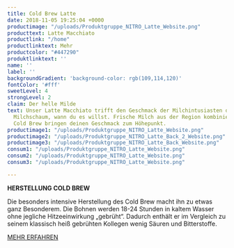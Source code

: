 ```yaml
---
title: Cold Brew Latte
date: 2018-11-05 19:25:04 +0000
productimage: "/uploads/Produktgruppe_NITRO_Latte_Website.png"
producttext: Latte Macchiato
productlink: "/home"
productlinktext: Mehr
productcolor: "#447290"
produktlinktext: ''
name: ''
label: ''
backgroundGradient: 'background-color: rgb(109,114,120)'
fontColor: '#fff'
sweetLevel: 4
strongLevel: 2
claim: Der helle Milde
text: Unser Latte Macchiato trifft den Geschmack der Milchintusiasten durch frischem
  Milchschaum, wann du es willst. Frische Milch aus der Region kombiniert mit echtem
  Cold Brew bringen deinen Geschmack zum Höhepunkt.
productimage1: "/uploads/Produktgruppe_NITRO_Latte_Website.png"
productimage2: "/uploads/Produktgruppe_NITRO_Latte_Back_2_Website.png"
productimage3: "/uploads/Produktgruppe_NITRO_Latte_Back_Website.png"
consum1: "/uploads/Produktgruppe_NITRO_Latte_Website.png"
consum2: "/uploads/Produktgruppe_NITRO_Latte_Website.png"
consum3: "/uploads/Produktgruppe_NITRO_Latte_Website.png"

---
```

**HERSTELLUNG COLD BREW**

Die besonders intensive Herstellung des Cold Brew macht ihn zu etwas ganz Besonderem. Die Bohnen werden 18-24 Stunden in kaltem Wasser ohne jegliche Hitzeeinwirkung „gebrüht“. Dadurch enthält er im Vergleich zu seinem klassisch heiß gebrühten Kollegen wenig Säuren und Bitterstoffe.

[MEHR ERFAHREN](https://dock-18.de/events/herkunft/)
